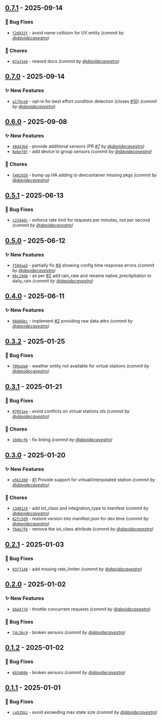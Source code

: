 
## [0.7.1] - 2025-09-14
### :bug: Bug Fixes
- [`f2d833f`](https://github.com/davidecavestro/meteonetwork-weather/commit/f2d833f95a822e12cd48e92f8cafa33faa5c7dd6) - avoid name collision for UV entity *(commit by [@davidecavestro](https://github.com/davidecavestro))*

### :wrench: Chores
- [`07a31eb`](https://github.com/davidecavestro/meteonetwork-weather/commit/07a31eb75b37726a711086d464ffd6ac48b4707c) - reword docs *(commit by [@davidecavestro](https://github.com/davidecavestro))*


## [0.7.0] - 2025-09-14
### :sparkles: New Features
- [`a179ce8`](https://github.com/davidecavestro/meteonetwork-weather/commit/a179ce8f4a7669142899be5ea5cb6207c2529b21) - opt-in for best effort condition detection (closes [#10](https://github.com/davidecavestro/meteonetwork-weather/pull/10)) *(commit by [@davidecavestro](https://github.com/davidecavestro))*


## [0.6.0] - 2025-09-08
### :sparkles: New Features
- [`48d43bd`](https://github.com/davidecavestro/meteonetwork-weather/commit/48d43bdde1973749252ca5fa7969dd2706e6d725) - provide additional sensors *(PR [#7](https://github.com/davidecavestro/meteonetwork-weather/pull/7) by [@davidecavestro](https://github.com/davidecavestro))*
- [`8ebef8f`](https://github.com/davidecavestro/meteonetwork-weather/commit/8ebef8f3922ff62599caf2e3966d5859b5a2c1b3) - add device to group sensors *(commit by [@davidecavestro](https://github.com/davidecavestro))*

### :wrench: Chores
- [`fe0192b`](https://github.com/davidecavestro/meteonetwork-weather/commit/fe0192b21d2e9e0d17c19fad10ca5b3925cc3c38) - bump up HA adding to devcontainer missing pkgs *(commit by [@davidecavestro](https://github.com/davidecavestro))*


## [0.5.1] - 2025-06-13
### :bug: Bug Fixes
- [`c2344dc`](https://github.com/davidecavestro/meteonetwork-weather/commit/c2344dc44ee0c4cd7133976d8772f0817678760d) - enforce rate limit for requests per minutes, not per second *(commit by [@davidecavestro](https://github.com/davidecavestro))*


## [0.5.0] - 2025-06-12
### :sparkles: New Features
- [`f594aa5`](https://github.com/davidecavestro/meteonetwork-weather/commit/f594aa55f984816bc39504e0948ea14e25b73a6f) - partially fix [#4](https://github.com/davidecavestro/meteonetwork-weather/pull/4) showing config time response errors *(commit by [@davidecavestro](https://github.com/davidecavestro))*
- [`9bc19d6`](https://github.com/davidecavestro/meteonetwork-weather/commit/9bc19d6b43948764f349853ed5ed53dfa58f45ef) - as per [#2](https://github.com/davidecavestro/meteonetwork-weather/pull/2) add rain_rate and rename native_precitpitation to daily_rain *(commit by [@davidecavestro](https://github.com/davidecavestro))*


## [0.4.0] - 2025-06-11
### :sparkles: New Features
- [`98466bc`](https://github.com/davidecavestro/meteonetwork-weather/commit/98466bc24f519cd66740660a8360cb1d97048f0d) - implement [#2](https://github.com/davidecavestro/meteonetwork-weather/pull/2) providing raw data attrs *(commit by [@davidecavestro](https://github.com/davidecavestro))*


## [0.3.2] - 2025-01-25
### :bug: Bug Fixes
- [`709ada0`](https://github.com/davidecavestro/meteonetwork-weather/commit/709ada06b53fbec9482b933dc7b044518a446c0e) - weather entity not available for virtual stations *(commit by [@davidecavestro](https://github.com/davidecavestro))*


## [0.3.1] - 2025-01-21
### :bug: Bug Fixes
- [`07951ea`](https://github.com/davidecavestro/meteonetwork-weather/commit/07951eafa45914cbc771627b1964897abdac19c8) - avoid conflicts on virtual stations ids *(commit by [@davidecavestro](https://github.com/davidecavestro))*

### :wrench: Chores
- [`1b08cf6`](https://github.com/davidecavestro/meteonetwork-weather/commit/1b08cf66a18e5bd7d0a35dafa687117b17628f70) - fix linting *(commit by [@davidecavestro](https://github.com/davidecavestro))*


## [0.3.0] - 2025-01-20
### :sparkles: New Features
- [`e561380`](https://github.com/davidecavestro/meteonetwork-weather/commit/e56138011ed8be80dcb46c57314b7775398a3565) - [#1](https://github.com/davidecavestro/meteonetwork-weather/pull/1) Provide support for virtual/interpolated station *(commit by [@davidecavestro](https://github.com/davidecavestro))*

### :wrench: Chores
- [`13d0129`](https://github.com/davidecavestro/meteonetwork-weather/commit/13d01290ec849dd5b30a175b482bc46b0404c52a) - add iot_class and integration_type to manifest *(commit by [@davidecavestro](https://github.com/davidecavestro))*
- [`62fc5d9`](https://github.com/davidecavestro/meteonetwork-weather/commit/62fc5d928c538940530bb237c73d8ec58e08f520) - restore version into manifest.json for dev time *(commit by [@davidecavestro](https://github.com/davidecavestro))*
- [`f6de7f6`](https://github.com/davidecavestro/meteonetwork-weather/commit/f6de7f6b967244dd87e9458c8b1c1a827d7335a2) - remove the iot_class attribute *(commit by [@davidecavestro](https://github.com/davidecavestro))*


## [0.2.1] - 2025-01-03
### :bug: Bug Fixes
- [`9377148`](https://github.com/davidecavestro/meteonetwork-weather/commit/93771481235277f680d2a3fb3b8b0f6f58c63bf5) - add missing rate_limiter *(commit by [@davidecavestro](https://github.com/davidecavestro))*


## [0.2.0] - 2025-01-02
### :sparkles: New Features
- [`bbd477d`](https://github.com/davidecavestro/meteonetwork-weather/commit/bbd477d49adc8510b6fd31329ebe7a02928c731c) - throttle concurrent requests *(commit by [@davidecavestro](https://github.com/davidecavestro))*

### :bug: Bug Fixes
- [`7dc36c9`](https://github.com/davidecavestro/meteonetwork-weather/commit/7dc36c95458e547c00861c884af425ee1b55c9bb) - broken sensors *(commit by [@davidecavestro](https://github.com/davidecavestro))*


## [0.1.2] - 2025-01-02
### :bug: Bug Fixes
- [`603460b`](https://github.com/davidecavestro/meteonetwork-weather/commit/603460bc63cf04635790427a8029c3d8a9d78a40) - broken sensors *(commit by [@davidecavestro](https://github.com/davidecavestro))*


## [0.1.1] - 2025-01-01
### :bug: Bug Fixes
- [`ca535b1`](https://github.com/davidecavestro/meteonetwork-weather/commit/ca535b1fa7b751dfb42605a555b1202e3537a84f) - avoid exceeding max state size *(commit by [@davidecavestro](https://github.com/davidecavestro))*

[0.1.1]: https://github.com/davidecavestro/meteonetwork-weather/compare/0.1.0...0.1.1
[0.1.2]: https://github.com/davidecavestro/meteonetwork-weather/compare/0.1.1...0.1.2
[0.2.0]: https://github.com/davidecavestro/meteonetwork-weather/compare/0.1.2...0.2.0
[0.2.1]: https://github.com/davidecavestro/meteonetwork-weather/compare/0.2.0...0.2.1
[0.3.0]: https://github.com/davidecavestro/meteonetwork-weather/compare/0.2.1...0.3.0
[0.3.1]: https://github.com/davidecavestro/meteonetwork-weather/compare/0.3.0...0.3.1
[0.3.2]: https://github.com/davidecavestro/meteonetwork-weather/compare/0.3.1...0.3.2
[0.4.0]: https://github.com/davidecavestro/meteonetwork-weather/compare/0.3.2...0.4.0
[0.5.0]: https://github.com/davidecavestro/meteonetwork-weather/compare/0.4.0...0.5.0
[0.5.1]: https://github.com/davidecavestro/meteonetwork-weather/compare/0.5.0...0.5.1
[0.6.0]: https://github.com/davidecavestro/meteonetwork-weather/compare/0.5.1...0.6.0
[0.7.0]: https://github.com/davidecavestro/meteonetwork-weather/compare/0.6.0...0.7.0
[0.7.1]: https://github.com/davidecavestro/meteonetwork-weather/compare/0.7.0...0.7.1
